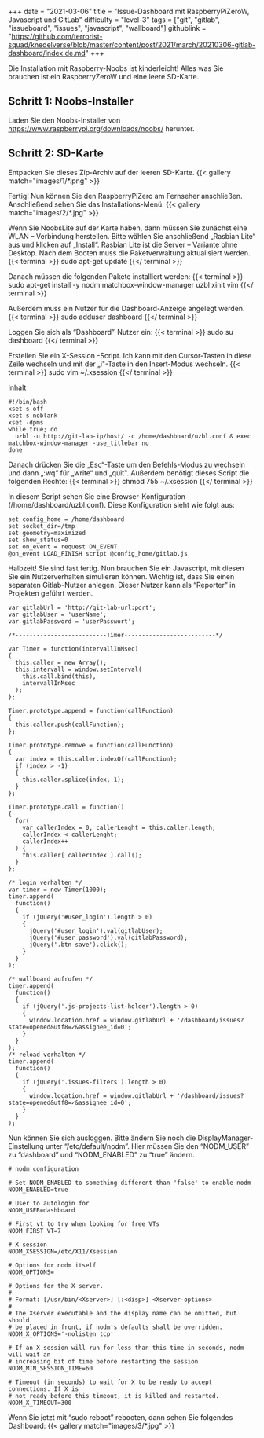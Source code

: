 +++
date = "2021-03-06"
title = "Issue-Dashboard mit RaspberryPiZeroW, Javascript und GitLab"
difficulty = "level-3"
tags = ["git", "gitlab", "issueboard", "issues", "javascript", "wallboard"]
githublink = "https://github.com/terrorist-squad/knedelverse/blob/master/content/post/2021/march/20210306-gitlab-dashboard/index.de.md"
+++

Die Installation mit Raspberry-Noobs ist kinderleicht! Alles was Sie brauchen ist ein RaspberryZeroW und eine leere SD-Karte.

## Schritt 1: Noobs-Installer
Laden Sie den Noobs-Installer von https://www.raspberrypi.org/downloads/noobs/ herunter.

## Schritt 2: SD-Karte
Entpacken Sie dieses Zip-Archiv auf der leeren SD-Karte.
{{< gallery match="images/1/*.png" >}}

Fertig! Nun können Sie den RaspberryPiZero am Fernseher anschließen. Anschließend sehen Sie das Installations-Menü.
{{< gallery match="images/2/*.jpg" >}}

Wenn Sie NoobsLite auf der Karte haben, dann müssen Sie zunächst eine WLAN – Verbindung herstellen. Bitte wählen Sie anschließend „Rasbian Lite“ aus und klicken auf „Install“. Rasbian Lite ist die Server – Variante ohne Desktop. Nach dem Booten muss die Paketverwaltung aktualisiert werden.
{{< terminal >}}
sudo apt-get update
{{</ terminal >}}

Danach müssen die folgenden Pakete installiert werden:
{{< terminal >}}
sudo apt-get install -y nodm matchbox-window-manager uzbl xinit vim
{{</ terminal >}}

Außerdem muss ein Nutzer für die Dashboard-Anzeige angelegt werden.
{{< terminal >}}
sudo adduser dashboard
{{</ terminal >}}

Loggen Sie sich als “Dashboard”-Nutzer ein:
{{< terminal >}}
sudo su dashboard
{{</ terminal >}}

Erstellen Sie ein X-Session -Script. Ich kann mit den Cursor-Tasten in diese Zeile wechseln und mit der „i"-Taste in den Insert-Modus wechseln.
{{< terminal >}}
sudo vim ~/.xsession
{{</ terminal >}}

Inhalt
```
#!/bin/bash 
xset s off 
xset s noblank 
xset -dpms 
while true; do 
  uzbl -u http://git-lab-ip/host/ -c /home/dashboard/uzbl.conf & exec matchbox-window-manager -use_titlebar no
done
```

Danach drücken Sie die „Esc“-Taste um den Befehls-Modus zu wechseln und dann „:wq“ für „write“ und „quit". Außerdem benötigt dieses Script die folgenden Rechte:
{{< terminal >}}
chmod 755 ~/.xsession
{{</ terminal >}}

In diesem Script sehen Sie eine Browser-Konfiguration (/home/dashboard/uzbl.conf). Diese Konfiguration sieht wie folgt aus:
```
set config_home = /home/dashboard 
set socket_dir=/tmp 
set geometry=maximized 
set show_status=0 
set on_event = request ON_EVENT 
@on_event LOAD_FINISH script @config_home/gitlab.js
```

Halbzeit! Sie sind fast fertig. Nun brauchen Sie ein Javascript, mit diesen Sie ein Nutzerverhalten simulieren können. Wichtig ist, dass Sie einen separaten Gitlab-Nutzer anlegen. Dieser Nutzer kann als “Reporter” in Projekten geführt werden.
```
var gitlabUrl = 'http://git-lab-url:port';
var gitlabUser = 'userName';
var gitlabPassword = 'userPasswort';

/*--------------------------Timer--------------------------*/

var Timer = function(intervallInMsec)
{
  this.caller = new Array();
  this.intervall = window.setInterval(
    this.call.bind(this),
    intervallInMsec
  );
};

Timer.prototype.append = function(callFunction)
{
  this.caller.push(callFunction);
};

Timer.prototype.remove = function(callFunction)
{
  var index = this.caller.indexOf(callFunction);
  if (index > -1) 
  {
    this.caller.splice(index, 1);
  }
};

Timer.prototype.call = function()
{
  for(
    var callerIndex = 0, callerLenght = this.caller.length;
    callerIndex < callerLenght;
    callerIndex++
  ) {
    this.caller[ callerIndex ].call();
  }
};

/* login verhalten */
var timer = new Timer(1000);
timer.append(
  function()
  {
    if (jQuery('#user_login').length > 0)
    {
      jQuery('#user_login').val(gitlabUser);
      jQuery('#user_password').val(gitlabPassword);
      jQuery('.btn-save').click();
    }
  }
);

/* wallboard aufrufen */
timer.append(
  function()
  {
    if (jQuery('.js-projects-list-holder').length > 0)
    {
      window.location.href = window.gitlabUrl + '/dashboard/issues?state=opened&utf8=✓&assignee_id=0';
    }
  }
);
/* reload verhalten */
timer.append(
  function()
  {
    if (jQuery('.issues-filters').length > 0)
    {
      window.location.href = window.gitlabUrl + '/dashboard/issues?state=opened&utf8=✓&assignee_id=0';
    }
  }
);

```

Nun können Sie sich ausloggen. Bitte ändern Sie noch die DisplayManager- Einstellung unter “/etc/default/nodm”. Hier müssen Sie den “NODM_USER” zu “dashboard” und “NODM_ENABLED” zu “true” ändern.
```
# nodm configuration

# Set NODM_ENABLED to something different than 'false' to enable nodm
NODM_ENABLED=true

# User to autologin for
NODM_USER=dashboard

# First vt to try when looking for free VTs
NODM_FIRST_VT=7

# X session
NODM_XSESSION=/etc/X11/Xsession

# Options for nodm itself
NODM_OPTIONS=

# Options for the X server.
#
# Format: [/usr/bin/<Xserver>] [:<disp>] <Xserver-options>
#
# The Xserver executable and the display name can be omitted, but should
# be placed in front, if nodm's defaults shall be overridden.
NODM_X_OPTIONS='-nolisten tcp'

# If an X session will run for less than this time in seconds, nodm will wait an
# increasing bit of time before restarting the session
NODM_MIN_SESSION_TIME=60

# Timeout (in seconds) to wait for X to be ready to accept connections. If X is
# not ready before this timeout, it is killed and restarted.
NODM_X_TIMEOUT=300
```

Wenn Sie jetzt mit “sudo reboot” rebooten, dann sehen Sie folgendes Dashboard:
{{< gallery match="images/3/*.jpg" >}}